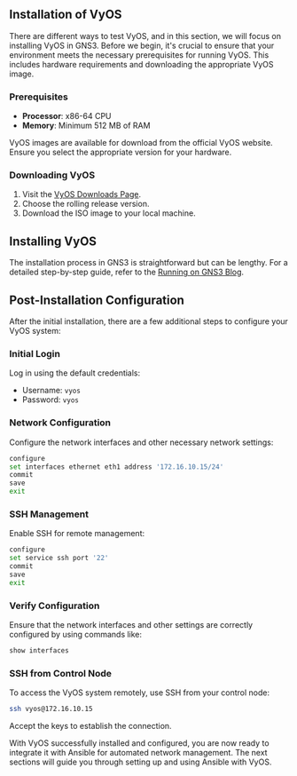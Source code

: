 ## Installation of VyOS

There are different ways to test VyOS, and in this section, we will focus on installing VyOS in GNS3. Before we begin, it's crucial to ensure that your environment meets the necessary prerequisites for running VyOS. This includes hardware requirements and downloading the appropriate VyOS image.

### Prerequisites

- **Processor**: x86-64 CPU
- **Memory**: Minimum 512 MB of RAM

VyOS images are available for download from the official VyOS website. Ensure you select the appropriate version for your hardware.

### Downloading VyOS

1. Visit the [VyOS Downloads Page](https://vyos.io/download).
2. Choose the rolling release version.
3. Download the ISO image to your local machine.

## Installing VyOS

The installation process in GNS3 is straightforward but can be lengthy. For a detailed step-by-step guide, refer to the [Running on GNS3 Blog](https://docs.vyos.io/en/equuleus/installation/virtual/gns3.html).

## Post-Installation Configuration

After the initial installation, there are a few additional steps to configure your VyOS system:

### Initial Login

Log in using the default credentials:

- Username: `vyos`
- Password: `vyos`

### Network Configuration

Configure the network interfaces and other necessary network settings:

```bash
configure
set interfaces ethernet eth1 address '172.16.10.15/24'
commit
save
exit
```

### SSH Management

Enable SSH for remote management:

```bash
configure
set service ssh port '22'
commit
save
exit
```

### Verify Configuration

Ensure that the network interfaces and other settings are correctly configured by using commands like:

```bash
show interfaces
```

### SSH from Control Node

To access the VyOS system remotely, use SSH from your control node:

```bash
ssh vyos@172.16.10.15
```

Accept the keys to establish the connection.

With VyOS successfully installed and configured, you are now ready to integrate it with Ansible for automated network management. The next sections will guide you through setting up and using Ansible with VyOS.
